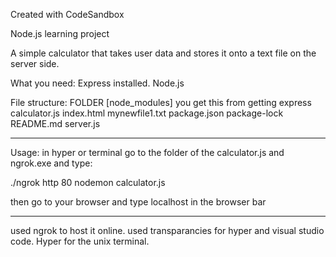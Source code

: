 Created with CodeSandbox


Node.js learning project

A simple calculator that takes user data and stores it onto a text file on the server side. 

What you need:
Express installed.
Node.js 

File structure:
FOLDER [node_modules] you get this from getting express
calculator.js
index.html
mynewfile1.txt
package.json
package-lock
README.md
server.js

____________________________
Usage:
in hyper or terminal go to the folder of the calculator.js and ngrok.exe and type:

./ngrok http 80
nodemon calculator.js

then go to your browser and type localhost in the browser bar

____________________________


used ngrok to host it online.
used transparancies for hyper and visual studio code. 
Hyper for the unix terminal.
